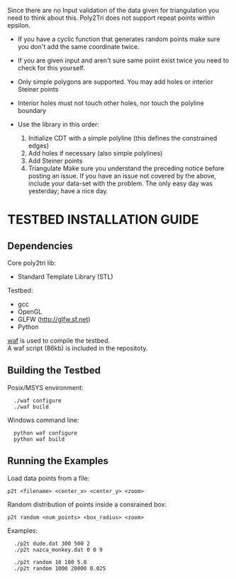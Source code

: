 ﻿Since there are no Input validation of the data given for triangulation you need 
to think about this. Poly2Tri does not support repeat points within epsilon.

* If you have a cyclic function that generates random points make sure you don't 
add the same coordinate twice.
* If you are given input and aren't sure same point exist twice you need to 
check for this yourself.

* Only simple polygons are supported. You may add holes or interior Steiner points
* Interior holes must not touch other holes, nor touch the polyline boundary
* Use the library in this order:
  1. Initialize CDT with a simple polyline (this defines the constrained edges)
  2. Add holes if necessary (also simple polylines)
  3. Add Steiner points
  4. Triangulate
Make sure you understand the preceding notice before posting an issue. If you have 
an issue not covered by the above, include your data-set with the problem.
The only easy day was yesterday; have a nice day. <Mason Green>

TESTBED INSTALLATION GUIDE
===========================

Dependencies
------------

Core poly2tri lib:

* Standard Template Library (STL)
  
Testbed:

* gcc
* OpenGL
* GLFW (http://glfw.sf.net)
* Python
 
[waf](http://code.google.com/p/waf/) is used to compile the testbed.   
A waf script (86kb) is included in the repositoty.

Building the Testbed
----------------------------------------------

Posix/MSYS environment:
```
  ./waf configure
  ./waf build
```

Windows command line:
```
  python waf configure
  python waf build
```

Running the Examples
----------------------------------------------

Load data points from a file:
```
p2t <filename> <center_x> <center_y> <zoom>
```
Random distribution of points inside a consrained box:
```
p2t random <num_points> <box_radius> <zoom>
```
Examples:
```
  ./p2t dude.dat 300 500 2
  ./p2t nazca_monkey.dat 0 0 9
  
  ./p2t random 10 100 5.0
  ./p2t random 1000 20000 0.025
```